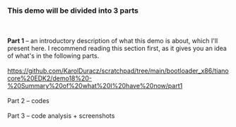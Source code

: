 
<h3>This demo will be divided into 3 parts</h3>

<br /><br />
<b>Part 1</b> – an introductory description of what this demo is about, which I'll present here. I recommend reading this section first, as it gives you an idea of 
​​what's in the following parts.
<br /><br />
https://github.com/KarolDuracz/scratchpad/tree/main/bootloader_x86/tianocore%20EDK2/demo18%20-%20Summary%20of%20what%20I%20have%20now/part1
<br /><br />
Part 2 – codes
<br /><br />
Part 3 – code analysis + screenshots
<br /><br />
